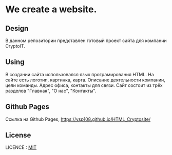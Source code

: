# We create a website.

## Design

В данном репозитории представлен готовый проект сайта для компании CryptoIT.

## Using

В создании сайта использовался язык програмирования HTML. На сайте есть логотип, картинка, карта. Описание деятельности компании, цели команды. Адрес офиса, контакты для связи. Сайт состоит из трёх разделов "Главная", "О нас", "Контакты".

## Github Pages

Ссылка на Github Pages, https://vsp108.github.io/HTML_Cryptosite/

## License

LICENCE : [MIT](./license.md)
